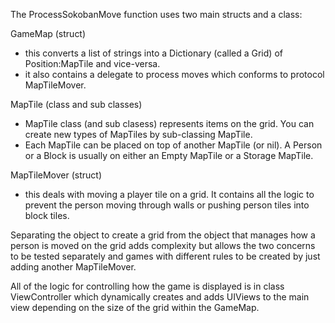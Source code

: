 The ProcessSokobanMove function uses two main structs and a class:

GameMap (struct)
- this converts a list of strings into a Dictionary (called a Grid) of Position:MapTile and vice-versa. 
- it also contains a delegate to process moves which conforms to protocol MapTileMover.

MapTile (class and sub classes)
- MapTile class (and sub clasess) represents items on the grid. You can create new types of MapTiles by sub-classing MapTile.
- Each MapTile can be placed on top of another MapTile (or nil). A Person or a Block is usually on either an Empty MapTile or a Storage MapTile.

MapTileMover (struct)
- this deals with moving a player tile on a grid. It contains all the logic to prevent the person moving through walls or pushing person tiles into block tiles.

Separating the object to create a grid from the object that manages how a person is moved on the grid adds complexity but allows the two concerns to be tested separately and games with different rules to be created by just adding another MapTileMover.

All of the logic for controlling how the game is displayed is in class ViewController which dynamically creates and adds UIViews to the main view depending on the size of the grid within the GameMap.
